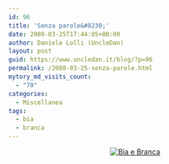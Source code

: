 ```yaml
---
id: 96
title: 'Senza parole&#8230;'
date: 2008-03-25T17:44:05+00:00
author: Daniele Lolli (UncleDan)
layout: post
guid: https://www.uncledan.it/blog/?p=96
permalink: /2008-03-25-senza-parole.html
mytory_md_visits_count:
  - "70"
categories:
  - Miscellanea
tags:
  - bia
  - branca
---
```

<p align="center">
  <a href="/wp-content/uploads/2009/03/biabranca.png"><img class="alignnone size-full wp-image-258" title="Bia e Branca" src="/wp-content/uploads/2009/03/biabranca.png" alt="Bia e Branca" width="286" height="400" srcset="/wp-content/uploads/2009/03/biabranca.png 286w, /wp-content/uploads/2009/03/biabranca-214x300.png 214w" sizes="(max-width: 286px) 100vw, 286px" /></a>
</p>